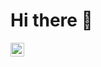 # Hi there 👋

<!--
**Evgenii141988/Evgenii141988** is a ✨ _special_ ✨ repository because its `README.md` (this file) appears on your GitHub profile.

Here are some ideas to get you started:

- 🔭 I’m currently working on ...
- 🌱 I’m currently learning ...
- 👯 I’m looking to collaborate on ...
- 🤔 I’m looking for help with ...
- 💬 Ask me about ...
- 📫 How to reach me: ...
- 😄 Pronouns: ...
- ⚡ Fun fact: ...
-->
[<img align="left" alt="EvgeniiZalesski | LinkedIn" width="22px" src="https://cdn.jsdelivr.net/npm/simple-icons@v3/icons/linkedin.svg" />](https://www.linkedin.com/in/zalesski/)
